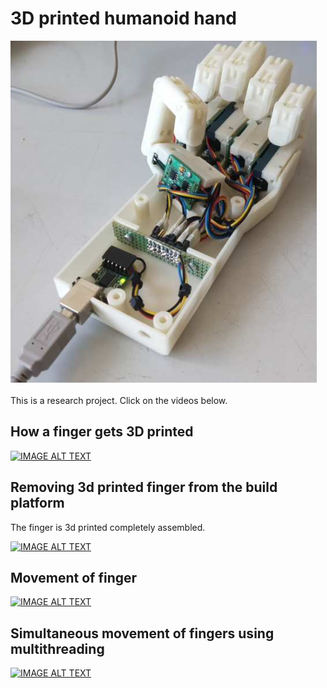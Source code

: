 # 3D printed humanoid hand

![image](https://raw.githubusercontent.com/prelibiton/3D-printed-humanoid-hand/main/Pictures/hand4.png)

This is a research project. Click on the videos below.

## How a finger gets 3D printed

[![IMAGE ALT TEXT](http://img.youtube.com/vi/6XNhMk1xJKU/0.jpg)](http://www.youtube.com/watch?v=6XNhMk1xJKU "3D printing timelapse")

## Removing 3d printed finger from the build platform

The finger is 3d printed completely assembled.

[![IMAGE ALT TEXT](http://img.youtube.com/vi/SOvD6ft-eT8/0.jpg)](http://www.youtube.com/watch?v=SOvD6ft-eT8 "Removing finger")

## Movement of finger

[![IMAGE ALT TEXT](http://img.youtube.com/vi/22FR_4tw9M8/0.jpg)](http://www.youtube.com/watch?v=22FR_4tw9M8 "Movement of finger")

## Simultaneous movement of fingers using multithreading 
[![IMAGE ALT TEXT](http://img.youtube.com/vi/GVjBuOV71eo/0.jpg)](http://www.youtube.com/watch?v=GVjBuOV71eo "Movement of finger")




